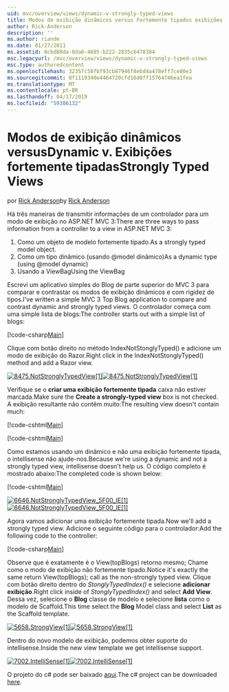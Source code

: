 ```yaml
---
uid: mvc/overview/views/dynamic-v-strongly-typed-views
title: Modos de exibição dinâmicos versus Fortemente tipados exibições | Microsoft Docs
author: Rick-Anderson
description: ''
ms.author: riande
ms.date: 01/27/2011
ms.assetid: 0cbd88da-0da6-4605-b222-2835c6478304
msc.legacyurl: /mvc/overview/views/dynamic-v-strongly-typed-views
msc.type: authoredcontent
ms.openlocfilehash: 3235fc58fbf93cb87946f8ebd4a478eff7ce80e3
ms.sourcegitcommit: 0f1119340e4464720cfd16d0ff15764746ea1fea
ms.translationtype: MT
ms.contentlocale: pt-BR
ms.lasthandoff: 04/17/2019
ms.locfileid: "59386132"
---
```

# <a name="dynamic-v-strongly-typed-views"></a><span data-ttu-id="7e2c3-103">Modos de exibição dinâmicos versus</span><span class="sxs-lookup"><span data-stu-id="7e2c3-103">Dynamic v.</span></span> <span data-ttu-id="7e2c3-104">Exibições fortemente tipadas</span><span class="sxs-lookup"><span data-stu-id="7e2c3-104">Strongly Typed Views</span></span>

<span data-ttu-id="7e2c3-105">por [Rick Anderson]((https://twitter.com/RickAndMSFT))</span><span class="sxs-lookup"><span data-stu-id="7e2c3-105">by [Rick Anderson]((https://twitter.com/RickAndMSFT))</span></span>

<span data-ttu-id="7e2c3-106">Há três maneiras de transmitir informações de um controlador para um modo de exibição no ASP.NET MVC 3:</span><span class="sxs-lookup"><span data-stu-id="7e2c3-106">There are three ways to pass information from a controller to a view in ASP.NET MVC 3:</span></span>

1. <span data-ttu-id="7e2c3-107">Como um objeto de modelo fortemente tipado.</span><span class="sxs-lookup"><span data-stu-id="7e2c3-107">As a strongly typed model object.</span></span>
2. <span data-ttu-id="7e2c3-108">Como um tipo dinâmico (usando @model dinâmico)</span><span class="sxs-lookup"><span data-stu-id="7e2c3-108">As a dynamic type (using @model dynamic)</span></span>
3. <span data-ttu-id="7e2c3-109">Usando a ViewBag</span><span class="sxs-lookup"><span data-stu-id="7e2c3-109">Using the ViewBag</span></span>

<span data-ttu-id="7e2c3-110">Escrevi um aplicativo simples do Blog de parte superior do MVC 3 para comparar e contrastar os modos de exibição dinâmicos e com rigidez de tipos.</span><span class="sxs-lookup"><span data-stu-id="7e2c3-110">I've written a simple MVC 3 Top Blog application to compare and contrast dynamic and strongly typed views.</span></span> <span data-ttu-id="7e2c3-111">O controlador começa com uma simple lista de blogs:</span><span class="sxs-lookup"><span data-stu-id="7e2c3-111">The controller starts out with a simple list of blogs:</span></span>

[!code-csharp[Main](dynamic-v-strongly-typed-views/samples/sample1.cs)]

<span data-ttu-id="7e2c3-112">Clique com botão direito no método IndexNotStonglyTyped() e adicione um modo de exibição do Razor.</span><span class="sxs-lookup"><span data-stu-id="7e2c3-112">Right click in the IndexNotStonglyTyped() method and add a Razor view.</span></span>

<span data-ttu-id="7e2c3-113">[![8475.NotStronglyTypedView[1]](dynamic-v-strongly-typed-views/_static/image2.png)](dynamic-v-strongly-typed-views/_static/image1.png)</span><span class="sxs-lookup"><span data-stu-id="7e2c3-113">[![8475.NotStronglyTypedView[1]](dynamic-v-strongly-typed-views/_static/image2.png)](dynamic-v-strongly-typed-views/_static/image1.png)</span></span>

<span data-ttu-id="7e2c3-114">Verifique se o **criar uma exibição fortemente tipada** caixa não estiver marcada.</span><span class="sxs-lookup"><span data-stu-id="7e2c3-114">Make sure the **Create a strongly-typed view** box is not checked.</span></span> <span data-ttu-id="7e2c3-115">A exibição resultante não contêm muito:</span><span class="sxs-lookup"><span data-stu-id="7e2c3-115">The resulting view doesn't contain much:</span></span>

[!code-cshtml[Main](dynamic-v-strongly-typed-views/samples/sample2.cshtml)]

[!code-cshtml[Main](dynamic-v-strongly-typed-views/samples/sample3.cshtml)]

<span data-ttu-id="7e2c3-116">Como estamos usando um dinâmico e não uma exibição fortemente tipada, o intellisense não ajude-nos.</span><span class="sxs-lookup"><span data-stu-id="7e2c3-116">Because we're using a dynamic and not a strongly typed view, intellisense doesn't help us.</span></span> <span data-ttu-id="7e2c3-117">O código completo é mostrado abaixo:</span><span class="sxs-lookup"><span data-stu-id="7e2c3-117">The completed code is shown below:</span></span>

[!code-cshtml[Main](dynamic-v-strongly-typed-views/samples/sample4.cshtml)]

<span data-ttu-id="7e2c3-118">[![6646.NotStronglyTypedView_5F00_IE[1]](dynamic-v-strongly-typed-views/_static/image4.png)](dynamic-v-strongly-typed-views/_static/image3.png)</span><span class="sxs-lookup"><span data-stu-id="7e2c3-118">[![6646.NotStronglyTypedView_5F00_IE[1]](dynamic-v-strongly-typed-views/_static/image4.png)](dynamic-v-strongly-typed-views/_static/image3.png)</span></span>

<span data-ttu-id="7e2c3-119">Agora vamos adicionar uma exibição fortemente tipada.</span><span class="sxs-lookup"><span data-stu-id="7e2c3-119">Now we'll add a strongly typed view.</span></span> <span data-ttu-id="7e2c3-120">Adicione o seguinte código para o controlador:</span><span class="sxs-lookup"><span data-stu-id="7e2c3-120">Add the following code to the controller:</span></span>

[!code-csharp[Main](dynamic-v-strongly-typed-views/samples/sample5.cs)]


<span data-ttu-id="7e2c3-121">Observe que é exatamente é o View(topBlogs) retorno mesmo; Chame como o modo de exibição não fortemente tipado.</span><span class="sxs-lookup"><span data-stu-id="7e2c3-121">Notice it's exactly the same return View(topBlogs); call as the non-strongly typed view.</span></span> <span data-ttu-id="7e2c3-122">Clique com botão direito dentro do *StonglyTypedIndex()* e selecione **adicionar exibição**.</span><span class="sxs-lookup"><span data-stu-id="7e2c3-122">Right click inside of *StonglyTypedIndex()* and select **Add View**.</span></span> <span data-ttu-id="7e2c3-123">Dessa vez, selecione o **Blog** classe de modelo e selecione **lista** como o modelo de Scaffold.</span><span class="sxs-lookup"><span data-stu-id="7e2c3-123">This time select the **Blog** Model class and select **List** as the Scaffold template.</span></span>

<span data-ttu-id="7e2c3-124">[![5658.StrongView[1]](dynamic-v-strongly-typed-views/_static/image6.png)](dynamic-v-strongly-typed-views/_static/image5.png)</span><span class="sxs-lookup"><span data-stu-id="7e2c3-124">[![5658.StrongView[1]](dynamic-v-strongly-typed-views/_static/image6.png)](dynamic-v-strongly-typed-views/_static/image5.png)</span></span>

<span data-ttu-id="7e2c3-125">Dentro do novo modelo de exibição, podemos obter suporte do intellisense.</span><span class="sxs-lookup"><span data-stu-id="7e2c3-125">Inside the new view template we get intellisense support.</span></span>

<span data-ttu-id="7e2c3-126">[![7002.IntelliSense[1]](dynamic-v-strongly-typed-views/_static/image8.png)](dynamic-v-strongly-typed-views/_static/image7.png)</span><span class="sxs-lookup"><span data-stu-id="7e2c3-126">[![7002.IntelliSense[1]](dynamic-v-strongly-typed-views/_static/image8.png)](dynamic-v-strongly-typed-views/_static/image7.png)</span></span>

<span data-ttu-id="7e2c3-127">O projeto do c# pode ser baixado [aqui](https://blogs.msdn.com/cfs-file.ashx/__key/CommunityServer-Blogs-Components-WeblogFiles/00-00-01-11-73-SSMS/1817.Mvc3ViewDemo.zip).</span><span class="sxs-lookup"><span data-stu-id="7e2c3-127">The c# project can be downloaded [here](https://blogs.msdn.com/cfs-file.ashx/__key/CommunityServer-Blogs-Components-WeblogFiles/00-00-01-11-73-SSMS/1817.Mvc3ViewDemo.zip).</span></span>
